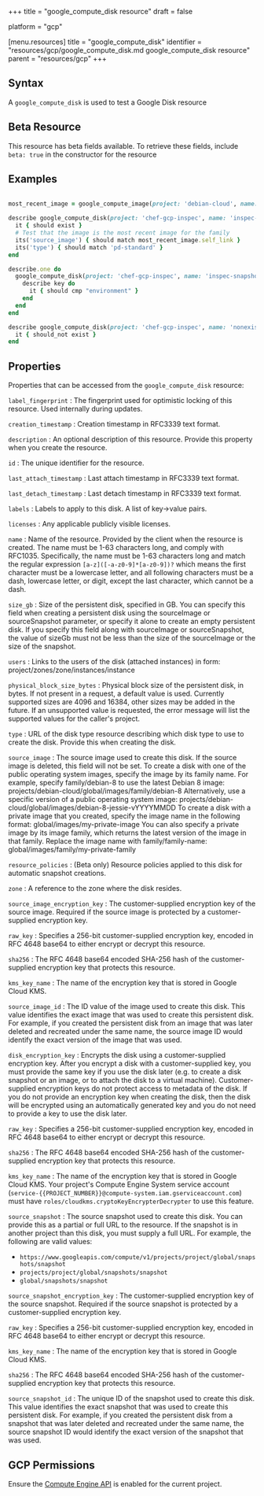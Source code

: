 +++
title = "google_compute_disk resource"
draft = false

platform = "gcp"

[menu.resources]
    title = "google_compute_disk"
    identifier = "resources/gcp/google_compute_disk.md google_compute_disk resource"
    parent = "resources/gcp"
+++

## Syntax

A `google_compute_disk` is used to test a Google Disk resource

## Beta Resource

This resource has beta fields available. To retrieve these fields, include `beta: true` in the constructor for the resource

## Examples

```ruby

most_recent_image = google_compute_image(project: 'debian-cloud', name: 'debian-10-buster-v20191014')

describe google_compute_disk(project: 'chef-gcp-inspec', name: 'inspec-snapshot-disk', zone: 'zone') do
  it { should exist }
  # Test that the image is the most recent image for the family
  its('source_image') { should match most_recent_image.self_link }
  its('type') { should match 'pd-standard' }
end

describe.one do
  google_compute_disk(project: 'chef-gcp-inspec', name: 'inspec-snapshot-disk', zone: 'zone').labels.each_pair do |key, value|
    describe key do
      it { should cmp "environment" }
    end
  end
end

describe google_compute_disk(project: 'chef-gcp-inspec', name: 'nonexistent', zone: 'zone') do
  it { should_not exist }
end
```

## Properties

Properties that can be accessed from the `google_compute_disk` resource:

`label_fingerprint`
: The fingerprint used for optimistic locking of this resource. Used internally during updates.

`creation_timestamp`
: Creation timestamp in RFC3339 text format.

`description`
: An optional description of this resource. Provide this property when you create the resource.

`id`
: The unique identifier for the resource.

`last_attach_timestamp`
: Last attach timestamp in RFC3339 text format.

`last_detach_timestamp`
: Last detach timestamp in RFC3339 text format.

`labels`
: Labels to apply to this disk. A list of key->value pairs.

`licenses`
: Any applicable publicly visible licenses.

`name`
: Name of the resource. Provided by the client when the resource is created. The name must be 1-63 characters long, and comply with RFC1035. Specifically, the name must be 1-63 characters long and match the regular expression `[a-z]([-a-z0-9]*[a-z0-9])?` which means the first character must be a lowercase letter, and all following characters must be a dash, lowercase letter, or digit, except the last character, which cannot be a dash.

`size_gb`
: Size of the persistent disk, specified in GB. You can specify this field when creating a persistent disk using the sourceImage or sourceSnapshot parameter, or specify it alone to create an empty persistent disk. If you specify this field along with sourceImage or sourceSnapshot, the value of sizeGb must not be less than the size of the sourceImage or the size of the snapshot.

`users`
: Links to the users of the disk (attached instances) in form: project/zones/zone/instances/instance

`physical_block_size_bytes`
: Physical block size of the persistent disk, in bytes. If not present in a request, a default value is used. Currently supported sizes are 4096 and 16384, other sizes may be added in the future. If an unsupported value is requested, the error message will list the supported values for the caller's project.

`type`
: URL of the disk type resource describing which disk type to use to create the disk. Provide this when creating the disk.

`source_image`
: The source image used to create this disk. If the source image is deleted, this field will not be set. To create a disk with one of the public operating system images, specify the image by its family name. For example, specify family/debian-8 to use the latest Debian 8 image: projects/debian-cloud/global/images/family/debian-8 Alternatively, use a specific version of a public operating system image: projects/debian-cloud/global/images/debian-8-jessie-vYYYYMMDD To create a disk with a private image that you created, specify the image name in the following format: global/images/my-private-image You can also specify a private image by its image family, which returns the latest version of the image in that family. Replace the image name with family/family-name: global/images/family/my-private-family

`resource_policies`
: (Beta only) Resource policies applied to this disk for automatic snapshot creations.

`zone`
: A reference to the zone where the disk resides.

`source_image_encryption_key`
: The customer-supplied encryption key of the source image. Required if the source image is protected by a customer-supplied encryption key.

  `raw_key`
  : Specifies a 256-bit customer-supplied encryption key, encoded in RFC 4648 base64 to either encrypt or decrypt this resource.

  `sha256`
  : The RFC 4648 base64 encoded SHA-256 hash of the customer-supplied encryption key that protects this resource.

  `kms_key_name`
  : The name of the encryption key that is stored in Google Cloud KMS.

`source_image_id`
: The ID value of the image used to create this disk. This value identifies the exact image that was used to create this persistent disk. For example, if you created the persistent disk from an image that was later deleted and recreated under the same name, the source image ID would identify the exact version of the image that was used.

`disk_encryption_key`
: Encrypts the disk using a customer-supplied encryption key. After you encrypt a disk with a customer-supplied key, you must provide the same key if you use the disk later (e.g. to create a disk snapshot or an image, or to attach the disk to a virtual machine). Customer-supplied encryption keys do not protect access to metadata of the disk. If you do not provide an encryption key when creating the disk, then the disk will be encrypted using an automatically generated key and you do not need to provide a key to use the disk later.

  `raw_key`
  : Specifies a 256-bit customer-supplied encryption key, encoded in RFC 4648 base64 to either encrypt or decrypt this resource.

  `sha256`
  : The RFC 4648 base64 encoded SHA-256 hash of the customer-supplied encryption key that protects this resource.

  `kms_key_name`
  : The name of the encryption key that is stored in Google Cloud KMS. Your project's Compute Engine System service account (`service-{{PROJECT_NUMBER}}@compute-system.iam.gserviceaccount.com`) must have `roles/cloudkms.cryptoKeyEncrypterDecrypter` to use this feature.

`source_snapshot`
: The source snapshot used to create this disk. You can provide this as a partial or full URL to the resource. If the snapshot is in another project than this disk, you must supply a full URL. For example, the following are valid values:
  - `https://www.googleapis.com/compute/v1/projects/project/global/snapshots/snapshot`
  - `projects/project/global/snapshots/snapshot`
  - `global/snapshots/snapshot`

`source_snapshot_encryption_key`
: The customer-supplied encryption key of the source snapshot. Required if the source snapshot is protected by a customer-supplied encryption key.

  `raw_key`
  : Specifies a 256-bit customer-supplied encryption key, encoded in RFC 4648 base64 to either encrypt or decrypt this resource.

  `kms_key_name`
  : The name of the encryption key that is stored in Google Cloud KMS.

  `sha256`
  : The RFC 4648 base64 encoded SHA-256 hash of the customer-supplied encryption key that protects this resource.

`source_snapshot_id`
: The unique ID of the snapshot used to create this disk. This value identifies the exact snapshot that was used to create this persistent disk. For example, if you created the persistent disk from a snapshot that was later deleted and recreated under the same name, the source snapshot ID would identify the exact version of the snapshot that was used.

## GCP Permissions

Ensure the [Compute Engine API](https://console.cloud.google.com/apis/library/compute.googleapis.com/) is enabled for the current project.
